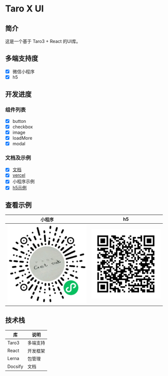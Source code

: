 # Taro X UI

## 简介

这是一个基于 Taro3 + React 的UI库。

## 多端支持度

* [x] 微信小程序
* [x] h5

## 开发进度

### 组件列表

* [x] button
* [x] checkbox
* [x] image
* [x] loadMore
* [x] modal

### 文档及示例

* [x] [文档](https://lexmin0412.github.io/taro-xui)
* [x] [vercel](https://taro-xui.lexmin0412.vercel.app)
* [x] 小程序示例
* [x] [h5示例](https://lexmin0412.github.io/taro-xui-h5-sample)

## 查看示例

| 小程序                                          | h5                                      |
|-------------------------------------------------|-----------------------------------------|
| ![小程序](qrcode.png) | ![h5](qrcode_h5.png) |

## 技术栈

| 库      | 说明     |
|---------|----------|
| Taro3   | 多端支持 |
| React   | 开发框架 |
| Lerna   | 包管理   |
| Docsify | 文档     |
